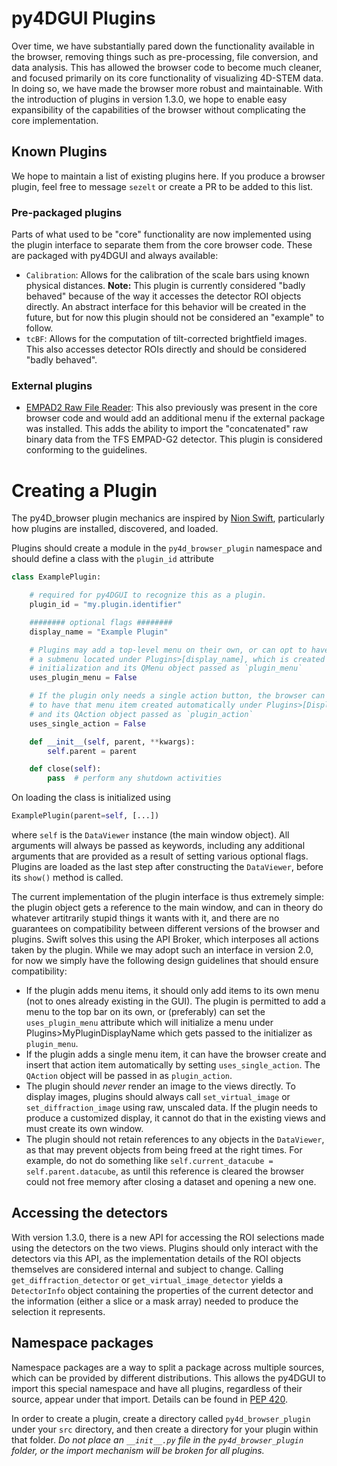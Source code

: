 # py4DGUI Plugins

Over time, we have substantially pared down the functionality available in the browser, removing things such as pre-processing, file conversion, and data analysis. This has allowed the browser code to become much cleaner, and focused primarily on its core functionality of visualizing 4D-STEM data. In doing so, we have made the browser more robust and maintainable. 
With the introduction of plugins in version 1.3.0, we hope to enable easy expansibility of the capabilities of the browser without complicating the core implementation.

## Known Plugins
We hope to maintain a list of existing plugins here. If you produce a browser plugin, feel free to message `sezelt` or create a PR to be added to this list.

### Pre-packaged plugins
Parts of what used to be "core" functionality are now implemented using the plugin interface to separate them from the core browser code. These are packaged with py4DGUI and always available:
* `Calibration`: Allows for the calibration of the scale bars using known physical distances. **Note:** This plugin is currently considered "badly behaved" because of the way it accesses the detector ROI objects directly. An abstract interface for this behavior will be created in the future, but for now this plugin should not be considered an "example" to follow.
* `tcBF`: Allows for the computation of tilt-corrected brightfield images. This also accesses detector ROIs directly and should be considered "badly behaved".

### External plugins
* [EMPAD2 Raw File Reader](https://github.com/sezelt/empad2): This also previously was present in the core browser code and would add an additional menu if the external package was installed. This adds the ability to import the "concatenated" raw binary data from the TFS EMPAD-G2 detector. This plugin is considered conforming to the guidelines.  

# Creating a Plugin

The py4D_browser plugin mechanics are inspired by [Nion Swift](https://nionswift.readthedocs.io/en/stable/api/plugins.html), particularly how plugins are installed, discovered, and loaded. 

Plugins should create a module in the `py4d_browser_plugin` namespace and should define a class with the `plugin_id` attribute

```python
class ExamplePlugin:

    # required for py4DGUI to recognize this as a plugin.
    plugin_id = "my.plugin.identifier"

    ######## optional flags ########
    display_name = "Example Plugin"

    # Plugins may add a top-level menu on their own, or can opt to have
    # a submenu located under Plugins>[display_name], which is created before
    # initialization and its QMenu object passed as `plugin_menu`
    uses_plugin_menu = False

    # If the plugin only needs a single action button, the browser can opt
    # to have that menu item created automatically under Plugins>[Display Name]
    # and its QAction object passed as `plugin_action`
    uses_single_action = False

    def __init__(self, parent, **kwargs):
        self.parent = parent

    def close(self):
        pass  # perform any shutdown activities                   

```

On loading the class is initialized using
```python
ExamplePlugin(parent=self, [...])
```
where `self` is the `DataViewer` instance (the main window object). All arguments will always be passed as keywords, including any additional arguments that are provided as a result of setting various optional flags. Plugins are loaded as the last step after constructing the `DataViewer`, before its `show()` method is called.  

The current implementation of the plugin interface is thus extremely simple: the plugin object gets a reference to the main window, and can in theory do whatever artitrarily stupid things it wants with it, and there are no guarantees on compatibility between different versions of the browser and plugins. Swift solves this using the API Broker, which interposes all actions taken by the plugin. While we may adopt such an interface in version 2.0, for now we simply have the following design guidelines that should ensure compatibility:

* If the plugin adds menu items, it should only add items to its own menu (not to ones already existing in the GUI). The plugin is permitted to add a menu to the top bar on its own, or (preferably) can set the `uses_plugin_menu` attribute which will initialize a menu under Plugins>MyPluginDisplayName which gets passed to the initializer as `plugin_menu`.
* If the plugin adds a single menu item, it can have the browser create and insert that action item automatically by setting `uses_single_action`. The `QAction` object will be passed in as `plugin_action`. 
* The plugin should *never* render an image to the views directly. To display images, plugins should always call `set_virtual_image` or `set_diffraction_image` using raw, unscaled data. If the plugin needs to produce a customized display, it cannot do that in the existing views and must create its own window. 
* The plugin should not retain references to any objects in the `DataViewer`, as that may prevent objects from being freed at the right times. For example, do not do something like `self.current_datacube = self.parent.datacube`, as until this reference is cleared the browser could not free memory after closing a dataset and opening a new one. 

## Accessing the detectors

With version 1.3.0, there is a new API for accessing the ROI selections made using the detectors on the two views. Plugins should only interact with the detectors via this API, as the implementation details of the ROI objects themselves are considered internal and subject to change. Calling `get_diffraction_detector` or `get_virtual_image_detector` yields a `DetectorInfo` object containing the properties of the current detector and the information (either a slice or a mask array) needed to produce the selection it represents.

## Namespace packages

Namespace packages are a way to split a package across multiple sources, which can be provided by different distributions. This allows the py4DGUI to import this special namespace and have all plugins, regardless of their source, appear under that import. Details can be found in [PEP 420](https://peps.python.org/pep-0420/).

In order to create a plugin, create a directory called `py4d_browser_plugin` under your `src` directory, and then create a directory for your plugin within that folder. _Do not place an `__init__.py` file in the `py4d_browser_plugin` folder, or the import mechanism will be broken for all plugins._